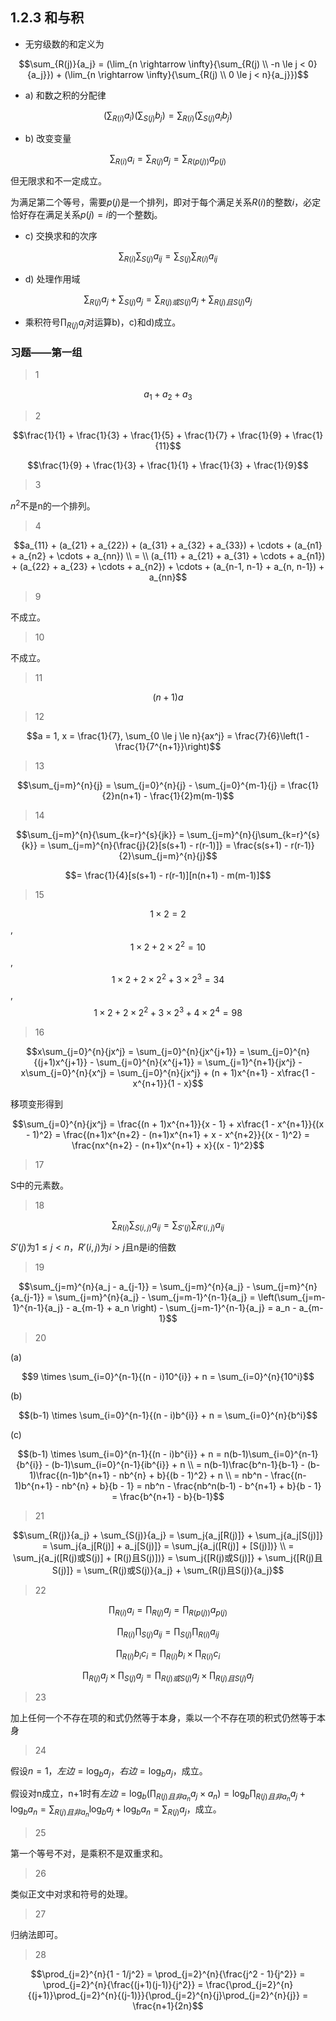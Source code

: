 ## 1.2.3 和与积

- 无穷级数的和定义为

$$\sum_{R(j)}{a_j} = (\lim_{n \rightarrow \infty}{\sum_{R(j) \\ -n \le j < 0}{a_j}}) + (\lim_{n \rightarrow \infty}{\sum_{R(j) \\ 0 \le j < n}{a_j}})$$

- a) 和数之积的分配律

$$(\sum_{R(i)}{a_i})(\sum_{S(j)}{b_j}) = \sum_{R(i)}{(\sum_{S(j)}{a_i b_j})}$$

- b) 改变变量

$$\sum_{R(i)}{a_i} = \sum_{R(j)}{a_j} = \sum_{R(p(j))}{a_{p(j)}}$$

但无限求和不一定成立。

为满足第二个等号，需要$p(j)$是一个排列，即对于每个满足关系$R(i)$的整数$i$，必定恰好存在满足关系$p(j) = i$的一个整数j。

- c) 交换求和的次序

$$\sum_{R(i)}{\sum_{S(j)}{a_{ij}}} = \sum_{S(j)}{\sum_{R(i)}{a_{ij}}}$$

- d) 处理作用域

$$\sum_{R(j)}{a_j} + \sum_{S(j)}{a_j} = \sum_{R(j)或S(j)}{a_j} + \sum_{R(j)且S(j)}{a_j}$$

- 乘积符号$\prod_{R(j)}{a_j}$对运算b)，c)和d)成立。

### 习题——第一组

> 1

$$a_1 + a_2 + a_3$$

> 2

$$\frac{1}{1} + \frac{1}{3} + \frac{1}{5} + \frac{1}{7} + \frac{1}{9} + \frac{1}{11}$$

$$\frac{1}{9} + \frac{1}{3} + \frac{1}{1} + \frac{1}{3} + \frac{1}{9}$$

> 3

$n^2$不是n的一个排列。

> 4

$$a_{11} + (a_{21} + a_{22}) + (a_{31} + a_{32} + a_{33}) + \cdots + (a_{n1} + a_{n2} + \cdots + a_{nn}) \\ 
= \\
(a_{11} + a_{21} + a_{31} + \cdots + a_{n1}) + (a_{22} + a_{23} + \cdots + a_{n2}) + \cdots + (a_{n-1, n-1} + a_{n, n-1}) + a_{nn}$$

> 9

不成立。

> 10

不成立。

> 11

$$(n+1)a$$

> 12

$$a = 1, x = \frac{1}{7}, \sum_{0 \le j \le n}{ax^j} = \frac{7}{6}\left(1 - \frac{1}{7^{n+1}}\right)$$

> 13

$$\sum_{j=m}^{n}{j} = \sum_{j=0}^{n}{j} - \sum_{j=0}^{m-1}{j} = \frac{1}{2}n(n+1) - \frac{1}{2}m(m-1)$$

> 14

$$\sum_{j=m}^{n}{\sum_{k=r}^{s}{jk}} = \sum_{j=m}^{n}{j\sum_{k=r}^{s}{k}} = \sum_{j=m}^{n}{\frac{j}{2}[s(s+1) - r(r-1)]} = \frac{s(s+1) - r(r-1)}{2}\sum_{j=m}^{n}{j}$$

$$= \frac{1}{4}[s(s+1) - r(r-1)][n(n+1) - m(m-1)]$$

> 15

$$1 \times 2 = 2$$, $$1 \times 2 + 2 \times 2^2 = 10$$, $$1 \times 2 + 2 \times 2^2 + 3 \times 2^3 = 34$$, $$1 \times 2 + 2 \times 2^2 + 3 \times 2^3 + 4 \times 2^4 = 98$$

> 16

$$x\sum_{j=0}^{n}{jx^j} = \sum_{j=0}^{n}{jx^{j+1}} = \sum_{j=0}^{n}{(j+1)x^{j+1}} - \sum_{j=0}^{n}{x^{j+1}} = \sum_{j=1}^{n+1}{jx^j} - x\sum_{j=0}^{n}{x^j} = \sum_{j=0}^{n}{jx^j} + (n + 1)x^{n+1} - x\frac{1 - x^{n+1}}{1 - x}$$

移项变形得到

$$\sum_{j=0}^{n}{jx^j} = \frac{(n + 1)x^{n+1}}{x - 1} + x\frac{1 - x^{n+1}}{(x - 1)^2} = \frac{(n+1)x^{n+2} - (n+1)x^{n+1} + x - x^{n+2}}{(x - 1)^2} = \frac{nx^{n+2} - (n+1)x^{n+1} + x}{(x - 1)^2}$$

> 17

S中的元素数。

> 18

$$\sum_{R(i)}{\sum_{S(i, j)}{a_{ij}}} = \sum_{S'(j)}{\sum_{R'(i, j)}{a_{ij}}}$$

$S'(j)$为$1 \le j < n$，$R'(i, j)$为$i > j$且n是i的倍数

> 19

$$\sum_{j=m}^{n}{a_j - a_{j-1}} = \sum_{j=m}^{n}{a_j} - \sum_{j=m}^{n}{a_{j-1}} = \sum_{j=m}^{n}{a_j} - \sum_{j=m-1}^{n-1}{a_j} = \left(\sum_{j=m-1}^{n-1}{a_j} - a_{m-1} + a_n \right) - \sum_{j=m-1}^{n-1}{a_j} = a_n - a_{m-1}$$

> 20

(a)

$$9 \times \sum_{i=0}^{n-1}{(n - i)10^{i}} + n = \sum_{i=0}^{n}{10^i}$$

(b)

$$(b-1) \times \sum_{i=0}^{n-1}{(n - i)b^{i}} + n = \sum_{i=0}^{n}{b^i}$$

(c)

$$(b-1) \times \sum_{i=0}^{n-1}{(n - i)b^{i}} + n = n(b-1)\sum_{i=0}^{n-1}{b^{i}} - (b-1)\sum_{i=0}^{n-1}{ib^{i}} + n \\
= n(b-1)\frac{b^n-1}{b-1} - (b-1)\frac{(n-1)b^{n+1} - nb^{n} + b}{(b - 1)^2} + n \\
= nb^n - \frac{(n-1)b^{n+1} - nb^{n} + b}{b - 1} = nb^n - \frac{nb^n(b-1) - b^{n+1} + b}{b - 1} = \frac{b^{n+1} - b}{b-1}$$

> 21

$$\sum_{R(j)}{a_j} + \sum_{S(j)}{a_j} = \sum_j{a_j[R(j)]} + \sum_j{a_j[S(j)]} = \sum_j{a_j[R(j)] + a_j[S(j)]} = \sum_j{a_j([R(j)] + [S(j)])} \\
= \sum_j{a_j([R(j)或S(j)] + [R(j)且S(j)])} = \sum_j{[R(j)或S(j)]} + \sum_j{[R(j)且S(j)]} = \sum_{R(j)或S(j)}{a_j} + \sum_{R(j)且S(j)}{a_j}$$

> 22

$$\prod_{R(i)}{a_i} = \prod_{R(j)}{a_j} = \prod_{R(p(j))}{a_{p(j)}}$$

$$\prod_{R(i)}{\prod_{S(j)}{a_{ij}}} = \prod_{S(j)}{\prod_{R(i)}{a_{ij}}}$$

$$\prod_{R(i)}{b_i c_i} = \prod_{R(i)}{b_i} \times \prod_{R(i)}{c_i}$$

$$\prod_{R(j)}{a_j} \times \prod_{S(j)}{a_j} = \prod_{R(j)或S(j)}{a_j} \times \prod_{R(j)且S(j)}{a_j}$$

> 23

加上任何一个不存在项的和式仍然等于本身，乘以一个不存在项的积式仍然等于本身

> 24

假设$n=1$，$左边 = \log_b{a_j}$，$右边 = \log_b{a_j}$，成立。

假设对n成立，n+1时有$左边 = \log_b{\left(\prod_{R(j)且非a_n}{a_j} \times a_n\right)} = \log_b{\prod_{R(j)且非a_n}{a_j}} + \log_b{a_n} = \sum_{R(j)且非a_n}{\log_b{a_j}} + \log_b{a_n} = \sum_{R(j)}{a_j}$，成立。

> 25

第一个等号不对，是乘积不是双重求和。

> 26

类似正文中对求和符号的处理。

> 27

归纳法即可。

> 28

$$\prod_{j=2}^{n}{1 - 1/j^2} = \prod_{j=2}^{n}{\frac{j^2 - 1}{j^2}} = \prod_{j=2}^{n}{\frac{(j+1)(j-1)}{j^2}} = \frac{\prod_{j=2}^{n}{(j+1)}\prod_{j=2}^{n}{(j-1)}}{\prod_{j=2}^{n}{j}\prod_{j=2}^{n}{j}} = \frac{n+1}{2n}$$















